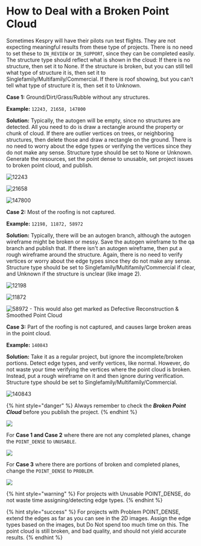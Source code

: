 # How to Deal with a Broken Point Cloud

Sometimes Kespry will have their pilots run test flights. They are not expecting meaningful results from these type of projects. There is no need to set these to `IN_REVIEW` or `IN_SUPPORT`, since they can be completed easily. The structure type should reflect what is shown in the cloud: If there is no structure, then set it to None. If the structure is broken, but you can still tell what type of structure it is, then set it to Singlefamily/Multifamily/Commercial. If there is roof showing, but you can't tell what type of structure it is, then set it to Unknown.

**Case 1:** Ground/Dirt/Grass/Rubble without any structures.

**Example:** `12243, 21658, 147800`

**Solution:** Typically, the autogen will be empty, since no structures are detected. All you need to do is draw a rectangle around the property or chunk of cloud. If there are outlier vertices on trees, or neighboring structures, then delete those and draw a rectangle on the ground. There is no need to worry about the edge types or verifying the vertices since they do not make any sense. Structure type should be set to None or Unknown. Generate the resources, set the point dense to unusable, set project issues to broken point cloud, and publish. 

![12243](../.gitbook/assets/12243-ug.gif)

![21658](../.gitbook/assets/burned-structure-example.png)

![147800](../.gitbook/assets/image%20%2829%29.png)

**Case 2:** Most of the roofing is not captured.

**Example:** `12198, 11872, 58972`

**Solution:** Typically, there will be an autogen branch, although the autogen wireframe might be broken or messy. Save the autogen wireframe to the qa branch and publish that. If there isn't an autogen wireframe, then put a rough wireframe around the structure. Again, there is no need to verify vertices or worry about the edge types since they do not make any sense. Structure type should be set to Singlefamily/Multifamily/Commercial if clear, and Unknown if the structure is unclear \(like image 2\).

![12198](../.gitbook/assets/11872-ug.gif)

![11872](../.gitbook/assets/12198-ug.gif)

![58972 - This would also get marked as Defective Reconstruction &amp; Smoothed Point Cloud](../.gitbook/assets/broken-unusable-smoothed-cloud_58972.PNG)

**Case 3:** Part of the roofing is not captured, and causes large broken areas in the point cloud.

**Example:** `140843`

**Solution:** Take it as a regular project, but ignore the incomplete/broken portions. Detect edge types, and verify vertices, like normal. However, do not waste your time verifying the vertices where the point cloud is broken. Instead, put a rough wireframe on it and then ignore during verification. Structure type should be set to Singlefamily/Multifamily/Commercial.

![140843](../.gitbook/assets/image%20%2831%29.png)

{% hint style="danger" %}
Always remember to check the _**Broken Point Cloud**_ before you publish the project.
{% endhint %}

![](../.gitbook/assets/project-issues-broken-cloud.gif)

For **Case 1 and Case 2** where there are not any completed planes, change the `POINT_DENSE` to `UNUSABLE`.

![](../.gitbook/assets/image%20%2828%29.png)

For **Case 3** where there are portions of broken and completed planes, change the `POINT_DENSE` to `PROBLEM`.

![](../.gitbook/assets/image%20%2830%29.png)

{% hint style="warning" %}
For projects with Unusable POINT\_DENSE, do not waste time assigning/detecting edge types.
{% endhint %}

{% hint style="success" %}
For projects with Problem POINT\_DENSE, extend the edges as far as you can see in the 2D images. Assign the edge types based on the images, but Do Not spend too much time on this. The point cloud is still broken, and bad quality, and should not yield accurate results.
{% endhint %}

